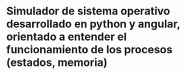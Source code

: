 # Simulador de sistema operativo desarrollado en python y angular, orientado a entender el funcionamiento de los procesos (estados, memoria)